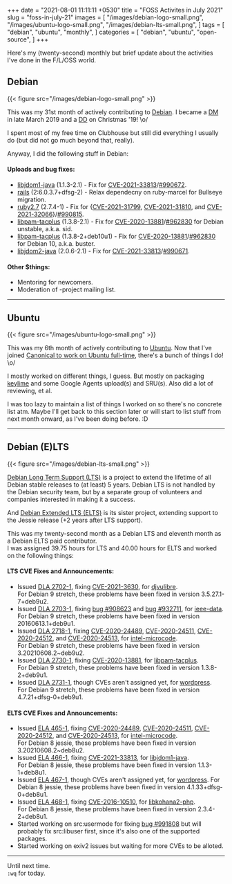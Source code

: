 +++
date = "2021-08-01 11:11:11 +0530"
title = "FOSS Activites in July 2021"
slug = "foss-in-july-21"
images = [
    "/images/debian-logo-small.png",
    "/images/ubuntu-logo-small.png",
    "/images/debian-lts-small.png",
]
tags = [
    "debian",
    "ubuntu",
    "monthly",
]
categories = [
    "debian",
    "ubuntu",
    "open-source",
]
+++

Here's my (twenty-second) monthly but brief update about the activities I've done in the F/L/OSS world.

## Debian
{{< figure src="/images/debian-logo-small.png" >}}

This was my 31st month of actively contributing to [Debian](https://www.debian.org/).
I became a [DM](https://wiki.debian.org/DebianMaintainer) in late March 2019 and a [DD](https://wiki.debian.org/DebianDeveloper) on Christmas '19! \o/

I spent most of my free time on Clubhouse but still did everything I usually do (but did not go much beyond that, really).

Anyway, I did the following stuff in Debian:

#### Uploads and bug fixes:

- [libjdom1-java](https://tracker.debian.org/pkg/libjdom1-java) (1.1.3-2.1) - Fix for [CVE-2021-33813](https://security-tracker.debian.org/tracker/CVE-2021-33813)/[#990672](https://bugs.debian.org/990672).
- [rails](https://tracker.debian.org/pkg/rails) (2:6.0.3.7+dfsg-2) - Relax dependecny on ruby-marcel for Bullseye migration.
- [ruby2.7](https://tracker.debian.org/pkg/ruby2.7) (2.7.4-1) - Fix for {[CVE-2021-31799](https://security-tracker.debian.org/tracker/CVE-2021-31799), [CVE-2021-31810](https://security-tracker.debian.org/tracker/CVE-2021-31810), and [CVE-2021-32066](https://security-tracker.debian.org/tracker/CVE-2021-32066)}/[#990815](https://bugs.debian.org/990815).
- [libpam-tacplus](https://tracker.debian.org/pkg/libpam-tacplus) (1.3.8-2.1) - Fix for [CVE-2020-13881](https://security-tracker.debian.org/tracker/CVE-2020-13881)/[#962830](https://bugs.debian.org/962830) for Debian unstable, a.k.a. sid.
- [libpam-tacplus](https://tracker.debian.org/pkg/libpam-tacplus) (1.3.8-2+deb10u1) - Fix for [CVE-2020-13881](https://security-tracker.debian.org/tracker/CVE-2020-13881)/[#962830](https://bugs.debian.org/962830) for Debian 10, a.k.a. buster.
- [libjdom2-java](https://tracker.debian.org/pkg/libjdom2-java) (2.0.6-2.1) - Fix for [CVE-2021-33813](https://security-tracker.debian.org/tracker/CVE-2021-33813)/[#990671](https://bugs.debian.org/990671).

#### Other $things:

- Mentoring for newcomers.
- Moderation of -project mailing list.

---

## Ubuntu
{{< figure src="/images/ubuntu-logo-small.png" >}}

This was my 6th month of actively contributing to [Ubuntu](https://ubuntu.com/about).
Now that I've joined [Canonical to work on Ubuntu full-time](https://utkarsh2102.com/posts/hello-canonical/), there's a bunch of things I do! \o/

I mostly worked on different things, I guess. But mostly on packaging [keylime](https://github.com/utkarsh2102/python-keylime) and some Google Agents upload(s) and SRU(s). Also did a lot of reviewing, et al.

I was too lazy to maintain a list of things I worked on so there's no concrete list atm. Maybe I'll get back to this section later or will start to list stuff from next month onward, as I've been doing before. :D

---

## Debian (E)LTS
{{< figure src="/images/debian-lts-small.png" >}}

[Debian Long Term Support (LTS)](https://www.freexian.com/en/services/debian-lts.html) is a project to extend the lifetime of all Debian stable releases to (at least) 5 years. Debian LTS is not handled by the Debian security team, but by a separate group of volunteers and companies interested in making it a success.  

And [Debian Extended LTS (ELTS)](https://deb.freexian.com/extended-lts) is its sister project, extending support to the Jessie release (+2 years after LTS support).

This was my twenty-second month as a Debian LTS and eleventh month as a Debian ELTS paid contributor.  
I was assigned 39.75 hours for LTS and 40.00 hours for ELTS and worked on the following things:  

#### LTS CVE Fixes and Announcements:

- Issued [DLA 2702-1](https://lists.debian.org/debian-lts-announce/2021/07/msg00002.html), fixing [CVE-2021-3630](https://security-tracker.debian.org/tracker/CVE-2021-3630), for [djvulibre](https://tracker.debian.org/pkg/djvulibre).  
  For Debian 9 stretch, these problems have been fixed in version 3.5.27.1-7+deb9u2.
- Issued [DLA 2703-1](https://lists.debian.org/debian-lts-announce/2021/07/msg00003.html), fixing [bug #908623](https://bugs.debian.org/908623) and [bug #932711](https://bugs.debian.org/932711), for [ieee-data](https://tracker.debian.org/pkg/ieee-data).  
  For Debian 9 stretch, these problems have been fixed in version 20160613.1+deb9u1.
- Issued [DLA 2718-1](https://lists.debian.org/debian-lts-announce/2021/07/msg00022.html), fixing [CVE-2020-24489](https://security-tracker.debian.org/tracker/CVE-2020-24489), [CVE-2020-24511](https://security-tracker.debian.org/tracker/CVE-2020-24511), [CVE-2020-24512](https://security-tracker.debian.org/tracker/CVE-2020-24512), and [CVE-2020-24513](https://security-tracker.debian.org/tracker/CVE-2020-24513), for [intel-microcode](https://tracker.debian.org/pkg/intel-microcode).  
  For Debian 9 stretch, these problems have been fixed in version 3.20210608.2~deb9u2.
- Issued [DLA 2730-1](https://lists.debian.org/debian-lts-announce/2021/08/msg00006.html), fixing [CVE-2020-13881](https://security-tracker.debian.org/tracker/CVE-2020-13881), for [libpam-tacplus](https://tracker.debian.org/pkg/libpam-tacplus).  
  For Debian 9 stretch, these problems have been fixed in version 1.3.8-2+deb9u1.
- Issued [DLA 2731-1](https://lists.debian.org/debian-lts-announce/2021/08/msg00007.html), though CVEs aren't assigned yet, for [wordpress](https://tracker.debian.org/pkg/wordpress).  
  For Debian 9 stretch, these problems have been fixed in version 4.7.21+dfsg-0+deb9u1.

#### ELTS CVE Fixes and Announcements:

- Issued [ELA 465-1](https://deb.freexian.com/extended-lts/updates/ela-465-1-intel-microcode/), fixing [CVE-2020-24489](https://security-tracker.debian.org/tracker/CVE-2020-24489), [CVE-2020-24511](https://security-tracker.debian.org/tracker/CVE-2020-24511), [CVE-2020-24512](https://security-tracker.debian.org/tracker/CVE-2020-24512), and [CVE-2020-24513](https://security-tracker.debian.org/tracker/CVE-2020-24513), for [intel-microcode](https://tracker.debian.org/pkg/intel-microcode).  
  For Debian 8 jessie, these problems have been fixed in version 3.20210608.2~deb8u2.
- Issued [ELA 466-1](https://deb.freexian.com/extended-lts/updates/ela-466-1-libjdom1-java/), fixing [CVE-2021-33813](https://security-tracker.debian.org/tracker/CVE-2021-33813), for [libjdom1-java](https://tracker.debian.org/pkg/libjdom1-java).  
  For Debian 8 jessie, these problems have been fixed in version 1.1.3-1+deb8u1.
- Issued [ELA 467-1](https://deb.freexian.com/extended-lts/updates/ela-467-1-wordpress/), though CVEs aren't assigned yet, for [wordpress](https://tracker.debian.org/pkg/wordpress).
  For Debian 8 jessie, these problems have been fixed in version 4.1.33+dfsg-0+deb8u1.
- Issued [ELA 468-1](https://deb.freexian.com/extended-lts/updates/ela-468-1-libkohana2-php/), fixing [CVE-2016-10510](https://security-tracker.debian.org/tracker/CVE-2016-10510), for [libkohana2-php](https://tracker.debian.org/pkg/libkohana2-php).  
  For Debian 8 jessie, these problems have been fixed in version 2.3.4-2+deb8u1.
- Started working on src:usermode for fixing [bug #991808](https://bugs.debian.org/991808) but will probably fix src:libuser first, since it's also one of the supported packages.
- Started working on exiv2 issues but waiting for more CVEs to be alloted.

---

Until next time.  
`:wq` for today.
